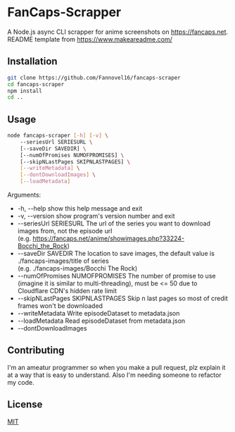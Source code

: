 # FanCaps-Scrapper

A Node.js async CLI scrapper for anime screenshots on https://fancaps.net.
README template from https://www.makeareadme.com/

## Installation

```bash
git clone https://github.com/Fannovel16/fancaps-scraper
cd fancaps-scraper
npm install
cd ..
```

## Usage

```bash
node fancaps-scraper [-h] [-v] \ 
    --seriesUrl SERIESURL \
    [--saveDir SAVEDIR] \
    [--numOfPromises NUMOFPROMISES] \
    [--skipNLastPages SKIPNLASTPAGES] \
    [--writeMetadata] \
    [--dontDownloadImages] \
    [--loadMetadata]
```
Arguments:
  * -h, --help            show this help message and exit
  * -v, --version         show program's version number and exit
  * --seriesUrl SERIESURL The url of the series you want to download images from, not the episode url<br>(e.g. https://fancaps.net/anime/showimages.php?33224-Bocchi_the_Rock)
  * --saveDir SAVEDIR     The location to save images, the default value is ./fancaps-images/title of series<br>(e.g. ./fancaps-images/Bocchi The Rock)
  * --numOfPromises NUMOFPROMISES The number of promise to use (imagine it is similar to multi-threading), must be <= 50 due to Cloudflare CDN's hidden rate limit
  * --skipNLastPages SKIPNLASTPAGES Skip n last pages so most of credit frames won't be downloaded
  * --writeMetadata       Write episodeDataset to metadata.json
  * --loadMetadata        Read episodeDataset from metadata.json
  * --dontDownloadImages


## Contributing

I'm an ameatur programmer so when you make a pull request, plz explain it at a way that is easy to understand. 
Also I'm needing someone to refactor my code.

## License

[MIT](https://choosealicense.com/licenses/mit/)